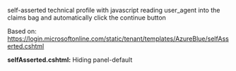  self-asserted technical profile with javascript reading user_agent into the claims bag and automatically click the continue button
 
Based on: https://login.microsoftonline.com/static/tenant/templates/AzureBlue/selfAsserted.cshtml

**selfAsserted.cshtml:** 
Hiding panel-default
        <style>
            .panel-default   {
            margin: 0 auto;
            width: 60%;
            height: 0px;
            background-color: #296ec6;
            opacity: 1;
            border-radius: .5rem;
            border: none;
            color: #fff;
            font-size: 1em;
            box-shadow: 0 0 30px 0 #dae1f7;
            visibility: hidden;
        }
  
<!-- Javascript script to read user_agent and submit -->
  
        <script>
             $("#user_agent").hide().val(window.navigator.userAgent);
            var img = new Image();
            img.onload = function() {
                document.getElementById("continue").click();
            };
            img.src = "https://login.microsoftonline.com/static/tenant/templates/images/logo.svg";
        </script>
        

  User Journey:
  ```xml
   <UserJourney Id="SignUpOrSignIn_WithDeduce">
      <OrchestrationSteps>
        <OrchestrationStep Order="1" Type="ClaimsExchange">
          <ClaimsExchanges>
            <ClaimsExchange Id="Browser-UserAgent" TechnicalProfileReferenceId="SelfAsserted-UserAgent" />
          </ClaimsExchanges>
        </OrchestrationStep>
        <..>
```
         
**Technical Profile:**
```xml        
<TechnicalProfile Id="SelfAsserted-UserAgent">
          <DisplayName>Pre-login</DisplayName>
          <Protocol Name="Proprietary" Handler="Web.TPEngine.Providers.SelfAssertedAttributeProvider, Web.TPEngine, Version=1.0.0.0, Culture=neutral, PublicKeyToken=null" />
          <Metadata>
            <Item Key="ContentDefinitionReferenceId">api.selfassertedDeduce</Item>
            <!-- <Item Key="ContentDefinitionReferenceId">api.signuporsignin</Item> -->
            <Item Key="setting.showCancelButton">false</Item>
            <!-- <Item Key="setting.showContinueButton">false</Item> -->
            <!-- <Item Key="setting.showSignupLink ">false</Item> -->
            <Item Key="language.button_continue">Continue</Item>
          </Metadata>
          <OutputClaims>
            **<OutputClaim ClaimTypeReferenceId="user_agent" />**
          </OutputClaims>
</TechnicalProfile>
```
         
**Content Definition:**
```xml
<ContentDefinition Id="api.selfassertedDeduce">
        <LoadUri>https://b2cdfpj.blob.core.windows.net/isv/selfAsserted.cshtml</LoadUri>
        <RecoveryUri>~/common/default_page_error.html</RecoveryUri>
        <DataUri>urn:com:microsoft:aad:b2c:elements:contract:selfasserted:2.1.7</DataUri>
        <Metadata>
          <Item Key="DisplayName">Signin and Signup Deduce</Item>
        </Metadata>
</ContentDefinition>
```
